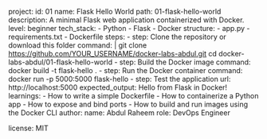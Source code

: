 project:
  id: 01
  name: Flask Hello World
  path: 01-flask-hello-world
  description: A minimal Flask web application containerized with Docker.
  level: beginner
  tech_stack:
    - Python
    - Flask
    - Docker
  structure:
    - app.py
    - requirements.txt
    - Dockerfile
  steps:
    - step: Clone the repository or download this folder
      command: |
        git clone https://github.com/YOUR_USERNAME/docker-labs-abdul.git
        cd docker-labs-abdul/01-flask-hello-world
    - step: Build the Docker image
      command: docker build -t flask-hello .
    - step: Run the Docker container
      command: docker run -p 5000:5000 flask-hello
    - step: Test the application
      url: http://localhost:5000
      expected_output: Hello from Flask in Docker!
  learnings:
    - How to write a simple Dockerfile
    - How to containerize a Python app
    - How to expose and bind ports
    - How to build and run images using the Docker CLI
  author:
    name: Abdul Raheem
    role: DevOps Engineer
    
  license: MIT
